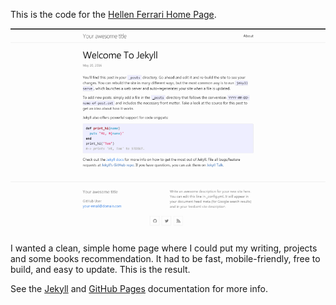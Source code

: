This is the code for the [Hellen Ferrari Home Page](https://www.hferrari.com).

![Hellen Ferrari Home Page Screenshot](/assets/img/screenshot.png)

I wanted a clean, simple home page where I could put my writing, projects and some books recommendation. It had to be fast, mobile-friendly, free to build, and easy to update. This is the result.

See the [Jekyll](http://jekyllrb.com/) and [GitHub Pages](https://pages.github.com/)
documentation for more info.
